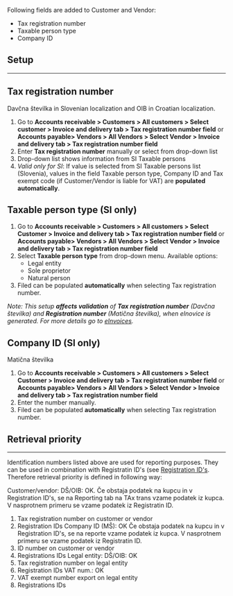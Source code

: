 Following fields are added to Customer and Vendor: 
- Tax registration number
- Taxable person type
- Company ID

## **Setup**
---

## Tax registration number
 Davčna številka in Slovenian localization and OIB in Croatian localization. 

1. Go to **Accounts receivable > Customers > All customers > Select customer > Invoice and delivery tab > Tax registration number field** or **Accounts payable> Vendors > All Vendors > Select Vendor > Invoice and delivery tab > Tax registration number field**
1. Enter **Tax registration number** manually or select from drop-down list
1. Drop-down list shows information from SI Taxable persons
1. _Valid only for SI_: If value is selected from SI Taxable persons list (Slovenia), values in the field Taxable person type, Company ID and Tax exempt code (if Customer/Vendor is liable for VAT) are **populated automatically**.


## Taxable person type (SI only) 

1. Go to **Accounts receivable > Customers > All customers > Select Customer > Invoice and delivery tab > Tax registration number field** or **Accounts payable> Vendors > All Vendors > Select Vendor > Invoice and delivery tab > Tax registration number field**
1. Select **Taxable person type** from drop-down menu. Available options: 
   - Legal entity
   - Sole proprietor
   - Natural person
1. Filed can be populated **automatically** when selecting Tax registration number.

_Note: This setup **affects validation** of **Tax registration number** (Davčna številka) and **Registration number** (Matična številka), when eInovice is generated. For more details go to [eInvoices](/Help/Core-Localization/eInvoice/eInvoice-for-Slovenia)._ 


## Company ID (SI only)
Matična številka
1. Go to **Accounts receivable > Customers > All customers > Select Customer > Invoice and delivery tab > Tax registration number field** or **Accounts payable> Vendors > All Vendors > Select Vendor > Invoice and delivery tab > Tax registration number field**
1. Enter the number manually. 
1. Filed can be populated **automatically** when selecting Tax registration number.


## **Retrieval priority**
---

Identification numbers listed above are used for reporting purposes. They can be used in combination with Registratin ID's (see   [Registration ID's](/Help/Core-Localization/Company,-Customer-and-Vendor-identification-numbers/Registration-IDs). Therefore retrieval priority is defined in following way:   


Customer/vendor: 
DŠ/OIB:  OK. Če obstaja podatek na kupcu in v Registration ID's, se na Reporting tab na TAx trans vzame podatek iz kupca. V nasprotnem primeru se vzame podatek iz Registratin ID.  
1. Tax registration number on customer or vendor
2. Registration IDs
Company ID (MŠ): OK Če obstaja podatek na kupcu in v Registration ID's, se na reporte vzame podatek iz kupca. V nasprotnem primeru se vzame podatek iz Registratin ID.
1. ID number on customer or vendor
2. Registrations IDs 
Legal entity:
DŠ/OIB: OK
1. Tax registration number on legal entity
2. Registration IDs
VAT num.: OK
1. VAT exempt number export on legal entity
2. Registrations IDs 